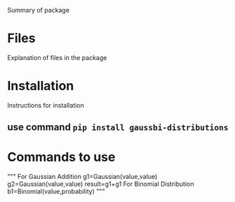 Summary of package

# Files

Explanation of files in the package

# Installation

Instructions for installation
## use command `pip install gaussbi-distributions`

# Commands to use
"""
For Gaussian Addition 
g1=Gaussian(value,value)
g2=Gaussian(value,value)
result=g1+g1
For Binomial Distribution
b1=Binomial(value,probability)
"""